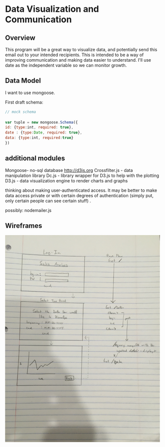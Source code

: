 # Data Visualization and Communication


## Overview
This program will be a great way to visualize data, and potentially send this email out to your intended recipients. This is intended to be a way of improving communication and making data easier to understand. I'll use date as the independent variable so we can monitor growth.

## Data Model

I want to use mongoose.


First draft schema:

```javascript
// mock schema

var tuple = new mongoose.Schema({
id: {type:int, required: true},
date : {type:Date, required: true},
data: {type:int, required:true}
})

```

## additional modules
Mongoose- no-sql database http://d3js.org
Crossfilter.js - data manipulation library
Dc.js - library wrapper for D3.js to help with the plotting
D3.js - data visualization engine to render charts and graphs

thinking about making user-authenticated access. It may be better to make data access private or with certain degrees of authentication (simply put, only certain people can see certain stuff) .

possibly: nodemailer.js

## Wireframes

![list create](img/demo.JPG)

